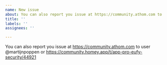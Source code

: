 ```yaml
---
name: New issue
about: You can also report you issue at https://community.athom.com to user @martijnpoppen or https://community.homey.app/t/app-pro-eufy-security/44921
title: ''
labels: ''
assignees: ''

---
```


You can also report you issue at https://community.athom.com to user @martijnpoppen or https://community.homey.app/t/app-pro-eufy-security/44921
